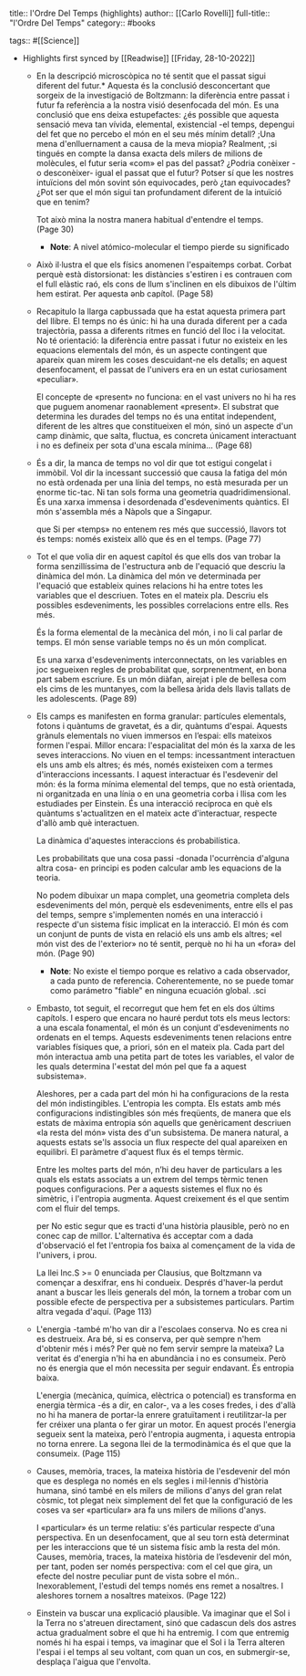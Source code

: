 title:: l'Ordre Del Temps (highlights)
author:: [[Carlo Rovelli]]
full-title:: "l'Ordre Del Temps"
category:: #books

tags:: #[[Science]]

- Highlights first synced by [[Readwise]] [[Friday, 28-10-2022]]
	- En la descripció microscòpica no té sentit que el passat sigui diferent del futur.* Aquesta és la conclusió desconcertant que sorgeix de la investigació de Boltzmann: la diferència entre passat i futur fa referència a la nostra visió desenfocada del món. Es una conclusió que ens deixa estupefactes: ¿és possible que aquesta sensació meva tan vívida, elemental, existencial -el temps, depengui del fet que no percebo el món en el seu més mínim detall? ;Una mena d'enlluernament a causa de la meva miopia? Realment, ;si tingués en compte la dansa exacta dels milers de milions de molècules, el futur seria «com» el pas del passat? ¿Podria conèixer -o desconèixer- igual el passat que el futur? Potser sí que les nostres intuïcions del món sovint són equivocades, però ¿tan equivocades? ¿Pot ser que el món sigui tan profundament diferent de la intuïció que en tenim?
	  
	  Tot això mina la nostra manera habitual d'entendre el temps. (Page 30)
		- **Note**: A nivel atómico-molecular el tiempo pierde su significado
	- Això il·lustra el que els físics anomenen l'espaitemps corbat. Corbat perquè està distorsionat: les distàncies s'estiren i es contrauen com el full elàstic raó, els cons de llum s'inclinen en els dibuixos de l'últim hem estirat. Per aquesta ənb capítol. (Page 58)
	- Recapitulo la llarga capbussada que ha estat aquesta primera part del llibre. El temps no és únic: hi ha una durada diferent per a cada trajectòria, passa a diferents ritmes en funció del lloc i la velocitat. No té orientació: la diferència entre passat i futur no existeix en les equacions elementals del món, és un aspecte contingent que apareix quan mirem les coses descuidant-ne els detalls; en aquest desenfocament, el passat de l'univers era en un estat curiosament «peculiar».
	  
	  El concepte de «present» no funciona: en el vast univers no hi ha res que puguem anomenar raonablement «present». El substrat que determina les durades del temps no és una entitat independent, diferent de les altres que constitueixen el món, sinó un aspecte d'un camp dinàmic, que salta, fluctua, es concreta únicament interactuant i no es defineix per sota d'una escala mínima... (Page 68)
	- És a dir, la manca de temps no vol dir que tot estigui congelat i immòbil. Vol dir la incessant successió que causa la fatiga del món no està ordenada per una línia del temps, no està mesurada per un enorme tic-tac. Ni tan sols forma una geometria quadridimensional. És una xarxa immensa i desordenada d'esdeveniments quàntics. El món s'assembla més a Nàpols que a Singapur.
	  
	  que Si per «temps» no entenem res més que successió, llavors tot és temps: només existeix allò que és en el temps. (Page 77)
	- Tot el que volia dir en aquest capítol és que ells dos van trobar la forma senzillíssima de l'estructura ənb de l'equació que descriu la dinàmica del món. La dinàmica del món ve determinada per l'equació que estableix quines relacions hi ha entre totes les variables que el descriuen. Totes en el mateix pla. Descriu els possibles esdeveniments, les possibles correlacions entre ells. Res més.
	  
	  És la forma elemental de la mecànica del món, i no li cal parlar de temps. El món sense variable temps no és un món complicat.
	  
	  Es una xarxa d'esdeveniments interconnectats, on les variables en joc segueixen regles de probabilitat que, sorprenentment, en bona part sabem escriure. Es un món diàfan, airejat i ple de bellesa com els cims de les muntanyes, com la bellesa àrida dels llavis tallats de les adolescents. (Page 89)
	- Els camps es manifesten en forma granular: partícules elementals, fotons i quàntums de gravetat, és a dir, quàntums d'espai. Aquests grànuls elementals no viuen immersos en l’espai: ells mateixos formen l'espai. Millor encara: l'espacialitat del món és la xarxa de les seves interaccions. No viuen en el temps: incessantment interactuen els uns amb els altres; és més, només existeixen com a termes d'interaccions incessants. I aquest interactuar és l'esdevenir del món: és la forma mínima elemental del temps, que no està orientada, ni organitzada en una línia o en una geometria corba i llisa com les estudiades per Einstein. És una interacció recíproca en què els quàntums s'actualitzen en el mateix acte d'interactuar, respecte d'allò amb què interactuen.
	  
	  La dinàmica d'aquestes interaccions és probabilística.
	  
	  Les probabilitats que una cosa passi -donada l'ocurrència d'alguna altra cosa- en principi es poden calcular amb les equacions de la teoria.
	  
	  No podem dibuixar un mapa complet, una geometria completa dels esdeveniments del món, perquè els esdeveniments, entre ells el pas del temps, sempre s'implementen només en una interacció i respecte d'un sistema físic implicat en la interacció. El món és com un conjunt de punts de vista en relació els uns amb els altres; «el món vist des de l'exterior» no té sentit, perquè no hi ha un «fora» del món. (Page 90)
		- **Note**: No existe el tiempo porque es relativo a cada observador, a cada punto de referencia. Coherentemente, no se puede tomar como parámetro "fiable" en ninguna ecuación global. .sci
	- Embasto, tot seguit, el recorregut que hem fet en els dos últims capítols. I espero que encara no hauré perdut tots els meus lectors: a una escala fonamental, el món és un conjunt d'esdeveniments no ordenats en el temps. Aquests esdeveniments tenen relacions entre variables físiques que, a priori, són en el mateix pla. Cada part del món interactua amb una petita part de totes les variables, el valor de les quals determina l'«estat del món pel que fa a aquest subsistema».
	  
	  Aleshores, per a cada part del món hi ha configuracions de la resta del món indistingibles. L'entropia les compta. Els estats amb més configuracions indistingibles són més freqüents, de manera que els estats de màxima entropia són aquells que genèricament descriuen «la resta del món» vista des d'un subsistema. De manera natural, a aquests estats se'ls associa un flux respecte del qual apareixen en equilibri. El paràmetre d'aquest flux és el temps tèrmic.
	  
	  Entre les moltes parts del món, n’hi deu haver de particulars a les quals els estats associats a un extrem del temps tèrmic tenen poques configuracions. Per a aquests sistemes el flux no és simètric, i l'entropia augmenta. Aquest creixement és el que sentim com el fluir del temps.
	  
	  per No estic segur que es tracti d'una història plausible, però no en conec cap de millor. L'alternativa és acceptar com a dada d'observació el fet l'entropia fos baixa al començament de la vida de l'univers, i prou.
	  
	  La llei Inc.S >= 0 enunciada per Clausius, que Boltzmann va començar a desxifrar, ens hi condueix. Després d'haver-la perdut anant a buscar les lleis generals del món, la tornem a trobar com un possible efecte de perspectiva per a subsistemes particulars. Partim altra vegada d'aquí. (Page 113)
	- L'energia -també m'ho van dir a l'escolaes conserva. No es crea ni es destrueix. Ara bé, si es conserva, per què sempre n'hem d'obtenir més i més? Per què no fem servir sempre la mateixa? La veritat és d'energia n'hi ha en abundància i no es consumeix. Però no és energia que el món necessita per seguir endavant. És entropia baixa.
	  
	  L'energia (mecànica, química, elèctrica o potencial) es transforma en energia tèrmica -és a dir, en calor-, va a les coses fredes, i des d'allà no hi ha manera de portar-la enrere gratuïtament i reutilitzar-la per fer créixer una planta o fer girar un motor. En aquest procés l'energia segueix sent la mateixa, però l'entropia augmenta, i aquesta entropia no torna enrere. La segona llei de la termodinàmica és el que que la consumeix. (Page 115)
	- Causes, memòria, traces, la mateixa història de l'esdevenir del món que es desplega no només en els segles i mil·lennis d'història humana, sinó també en els milers de milions d'anys del gran relat còsmic, tot plegat neix simplement del fet que la configuració de les coses va ser «particular» ara fa uns milers de milions d'anys.
	  
	  I «particular» és un terme relatiu: s'és particular respecte d'una perspectiva. En un desenfocament, que al seu torn està determinat per les interaccions que té un sistema físic amb la resta del món. Causes, memòria, traces, la mateixa història de l’esdevenir del món, per tant, poden ser només perspectiva: com el cel que gira, un efecte del nostre peculiar punt de vista sobre el món.. Inexorablement, l'estudi del temps només ens remet a nosaltres. I aleshores tornem a nosaltres mateixos. (Page 122)
	- Einstein va buscar una explicació plausible. Va imaginar que el Sol i la Terra no s'atreuen directament, sinó que cadascun dels dos astres actua gradualment sobre el que hi ha entremig. I com que entremig només hi ha espai i temps, va imaginar que el Sol i la Terra alteren l'espai i el temps al seu voltant, com quan un cos, en submergir-se, desplaça l'aigua que l'envolta.